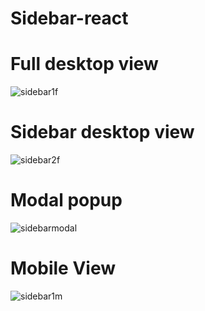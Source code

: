 # Sidebar-react
# Full desktop view
![sidebar1f](https://user-images.githubusercontent.com/61165299/101164880-9ec3ea80-362d-11eb-8145-9b338065d14f.png)
# Sidebar desktop view
![sidebar2f](https://user-images.githubusercontent.com/61165299/101164971-c3b85d80-362d-11eb-9fcb-3179ee940d3b.png)
# Modal popup
![sidebarmodal](https://user-images.githubusercontent.com/61165299/101165000-d03cb600-362d-11eb-8bfe-688ed74c4432.png)
# Mobile View
![sidebar1m](https://user-images.githubusercontent.com/61165299/101165014-d9c61e00-362d-11eb-9089-bbd5f661e190.png)
